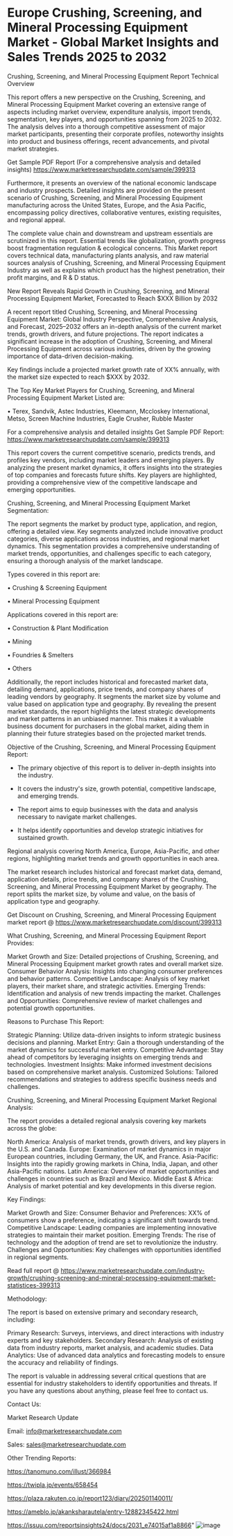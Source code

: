# Europe Crushing, Screening, and Mineral Processing Equipment Market - Global Market Insights and Sales Trends 2025 to 2032
Crushing, Screening, and Mineral Processing Equipment Report Technical Overview

This report offers a new perspective on the Crushing, Screening, and Mineral Processing Equipment Market covering an extensive range of aspects including market overview, expenditure analysis, import trends, segmentation, key players, and opportunities spanning from 2025 to 2032. The analysis delves into a thorough competitive assessment of major market participants, presenting their corporate profiles, noteworthy insights into product and business offerings, recent advancements, and pivotal market strategies.

Get Sample PDF Report (For a comprehensive analysis and detailed insights) https://www.marketresearchupdate.com/sample/399313

Furthermore, it presents an overview of the national economic landscape and industry prospects. Detailed insights are provided on the present scenario of Crushing, Screening, and Mineral Processing Equipment manufacturing across the United States, Europe, and the Asia Pacific, encompassing policy directives, collaborative ventures, existing requisites, and regional appeal.

The complete value chain and downstream and upstream essentials are scrutinized in this report. Essential trends like globalization, growth progress boost fragmentation regulation & ecological concerns. This Market report covers technical data, manufacturing plants analysis, and raw material sources analysis of Crushing, Screening, and Mineral Processing Equipment Industry as well as explains which product has the highest penetration, their profit margins, and R & D status.

New Report Reveals Rapid Growth in Crushing, Screening, and Mineral Processing Equipment Market, Forecasted to Reach $XXX Billion by 2032

A recent report titled Crushing, Screening, and Mineral Processing Equipment Market: Global Industry Perspective, Comprehensive Analysis, and Forecast, 2025–2032 offers an in-depth analysis of the current market trends, growth drivers, and future projections. The report indicates a significant increase in the adoption of Crushing, Screening, and Mineral Processing Equipment across various industries, driven by the growing importance of data-driven decision-making.

Key findings include a projected market growth rate of XX% annually, with the market size expected to reach $XXX by 2032.

The Top Key Market Players for Crushing, Screening, and Mineral Processing Equipment Market Listed are:

• Terex, Sandvik, Astec Industries, Kleemann, Mccloskey International, Metso, Screen Machine Industries, Eagle Crusher, Rubble Master

For a comprehensive analysis and detailed insights Get Sample PDF Report: https://www.marketresearchupdate.com/sample/399313

This report covers the current competitive scenario, predicts trends, and profiles key vendors, including market leaders and emerging players. By analyzing the present market dynamics, it offers insights into the strategies of top companies and forecasts future shifts. Key players are highlighted, providing a comprehensive view of the competitive landscape and emerging opportunities.

Crushing, Screening, and Mineral Processing Equipment Market Segmentation:

The report segments the market by product type, application, and region, offering a detailed view. Key segments analyzed include innovative product categories, diverse applications across industries, and regional market dynamics. This segmentation provides a comprehensive understanding of market trends, opportunities, and challenges specific to each category, ensuring a thorough analysis of the market landscape.

Types covered in this report are:

• Crushing & Screening Equipment

• Mineral Processing Equipment

Applications covered in this report are:

• Construction & Plant Modification

• Mining

• Foundries & Smelters

• Others

Additionally, the report includes historical and forecasted market data, detailing demand, applications, price trends, and company shares of leading vendors by geography. It segments the market size by volume and value based on application type and geography. By revealing the present market standards, the report highlights the latest strategic developments and market patterns in an unbiased manner. This makes it a valuable business document for purchasers in the global market, aiding them in planning their future strategies based on the projected market trends.

Objective of the Crushing, Screening, and Mineral Processing Equipment Report:

- The primary objective of this report is to deliver in-depth insights into the industry.

- It covers the industry's size, growth potential, competitive landscape, and emerging trends.

- The report aims to equip businesses with the data and analysis necessary to navigate market challenges.

- It helps identify opportunities and develop strategic initiatives for sustained growth.

Regional analysis covering North America, Europe, Asia-Pacific, and other regions, highlighting market trends and growth opportunities in each area.

The market research includes historical and forecast market data, demand, application details, price trends, and company shares of the Crushing, Screening, and Mineral Processing Equipment Market by geography. The report splits the market size, by volume and value, on the basis of application type and geography.

Get Discount on Crushing, Screening, and Mineral Processing Equipment market report @ https://www.marketresearchupdate.com/discount/399313

What Crushing, Screening, and Mineral Processing Equipment Report Provides:

Market Growth and Size: Detailed projections of Crushing, Screening, and Mineral Processing Equipment market growth rates and overall market size.
Consumer Behavior Analysis: Insights into changing consumer preferences and behavior patterns.
Competitive Landscape: Analysis of key market players, their market share, and strategic activities.
Emerging Trends: Identification and analysis of new trends impacting the market.
Challenges and Opportunities: Comprehensive review of market challenges and potential growth opportunities.

Reasons to Purchase This Report:

Strategic Planning: Utilize data-driven insights to inform strategic business decisions and planning.
Market Entry: Gain a thorough understanding of the market dynamics for successful market entry.
Competitive Advantage: Stay ahead of competitors by leveraging insights on emerging trends and technologies.
Investment Insights: Make informed investment decisions based on comprehensive market analysis.
Customized Solutions: Tailored recommendations and strategies to address specific business needs and challenges.

Crushing, Screening, and Mineral Processing Equipment Market Regional Analysis:

The report provides a detailed regional analysis covering key markets across the globe:

North America: Analysis of market trends, growth drivers, and key players in the U.S. and Canada.
Europe: Examination of market dynamics in major European countries, including Germany, the UK, and France.
Asia-Pacific: Insights into the rapidly growing markets in China, India, Japan, and other Asia-Pacific nations.
Latin America: Overview of market opportunities and challenges in countries such as Brazil and Mexico.
Middle East & Africa: Analysis of market potential and key developments in this diverse region.

Key Findings:

Market Growth and Size:
Consumer Behavior and Preferences: XX% of consumers show a preference, indicating a significant shift towards trend.
Competitive Landscape: Leading companies are implementing innovative strategies to maintain their market position.
Emerging Trends: The rise of technology and the adoption of trend are set to revolutionize the industry.
Challenges and Opportunities: Key challenges with opportunities identified in regional segments.

Read full report @ https://www.marketresearchupdate.com/industry-growth/crushing-screening-and-mineral-processing-equipment-market-statistices-399313

Methodology:

The report is based on extensive primary and secondary research, including:

Primary Research: Surveys, interviews, and direct interactions with industry experts and key stakeholders.
Secondary Research: Analysis of existing data from industry reports, market analysis, and academic studies.
Data Analytics: Use of advanced data analytics and forecasting models to ensure the accuracy and reliability of findings.

The report is valuable in addressing several critical questions that are essential for industry stakeholders to identify opportunities and threats. If you have any questions about anything, please feel free to contact us.

Contact Us:

Market Research Update

Email: info@marketresearchupdate.com

Sales: sales@marketresearchupdate.com

Other Trending Reports:

https://tanomuno.com/illust/366984

https://twipla.jp/events/658454

https://plaza.rakuten.co.jp/report123/diary/202501140011/

https://ameblo.jp/akanksharautela/entry-12882345422.html

https://issuu.com/reportsinsights24/docs/2031_e74015af1a8866"
![image](https://github.com/user-attachments/assets/c22c1e4d-9803-4a97-b69f-b54f455923f9)
